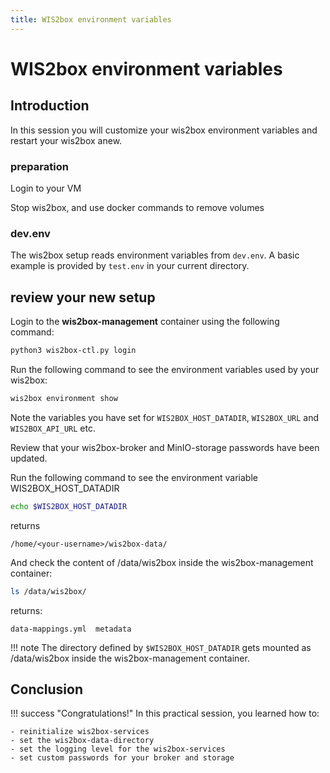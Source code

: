 ```yaml
---
title: WIS2box environment variables
---
```


#  WIS2box environment variables

## Introduction

In this session you will customize your wis2box environment variables and restart your wis2box anew.

### preparation

Login to your VM

Stop wis2box, and use docker commands to remove volumes 

### dev.env

The wis2box setup reads environment variables from `dev.env`. A basic example is provided by `test.env` in your current directory.

## review your new setup

Login to the **wis2box-management** container using the following command:

```bash
python3 wis2box-ctl.py login
```

Run the following command to see the environment variables used by your wis2box:

```bash
wis2box environment show
```

Note the variables you have set for `WIS2BOX_HOST_DATADIR`, `WIS2BOX_URL` and `WIS2BOX_API_URL` etc.

Review that your wis2box-broker and MinIO-storage passwords have been updated.

Run the following command to see the environment variable WIS2BOX_HOST_DATADIR

```bash
echo $WIS2BOX_HOST_DATADIR
```
returns
```console
/home/<your-username>/wis2box-data/
```

And check the content of /data/wis2box inside the wis2box-management container:

```bash
ls /data/wis2box/
```
returns:
```console
data-mappings.yml  metadata
```

!!! note
    The directory defined by `$WIS2BOX_HOST_DATADIR` gets mounted as /data/wis2box inside the wis2box-management container.

## Conclusion

!!! success "Congratulations!"
    In this practical session, you learned how to:

    - reinitialize wis2box-services
    - set the wis2box-data-directory
    - set the logging level for the wis2box-services   
    - set custom passwords for your broker and storage